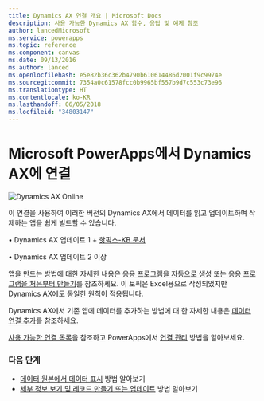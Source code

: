 ```yaml
---
title: Dynamics AX 연결 개요 | Microsoft Docs
description: 사용 가능한 Dynamics AX 함수, 응답 및 예제 참조
author: lancedMicrosoft
ms.service: powerapps
ms.topic: reference
ms.component: canvas
ms.date: 09/13/2016
ms.author: lanced
ms.openlocfilehash: e5e82b36c362b4790b610614486d2001f9c9974e
ms.sourcegitcommit: 7354a0c61578fcc0b9965bf557b9d7c553c73e96
ms.translationtype: HT
ms.contentlocale: ko-KR
ms.lasthandoff: 06/05/2018
ms.locfileid: "34803147"
---
```

# <a name="connect-from-microsoft-powerapps-to-dynamics-ax"></a>Microsoft PowerApps에서 Dynamics AX에 연결
![Dynamics AX Online](./media/connection-dynamicsax/dynamics-ax.png)

이 연결을 사용하여 이러한 버전의 Dynamics AX에서 데이터를 읽고 업데이트하며 삭제하는 앱을 쉽게 빌드할 수 있습니다.

•    Dynamics AX 업데이트 1 + [핫픽스-KB 문서](https://fix.lcs.dynamics.com/Issue/Resolved?kb=3175021&bugId=3762232&qc=75f75fb7cb5de685683dafada9bdc618a7674bc4e299935b567a28ac02489b5c)

•    Dynamics AX 업데이트 2 이상

앱을 만드는 방법에 대한 자세한 내용은 [응용 프로그램을 자동으로 생성](../get-started-create-from-data.md) 또는 [응용 프로그램을 처음부터 만들기](../get-started-create-from-blank.md)를 참조하세요. 이 토픽은 Excel용으로 작성되었지만 Dynamics AX에도 동일한 원칙이 적용됩니다.

Dynamics AX에서 기존 앱에 데이터를 추가하는 방법에 대 한 자세한 내용은 [데이터 연결 추가](../add-data-connection.md)를 참조하세요.

[사용 가능한 연결 목록](../connections-list.md)을 참조하고 PowerApps에서 [연결 관리](../add-manage-connections.md) 방법을 알아보세요.

### <a name="next-steps"></a>다음 단계
* [데이터 원본에서 데이터 표시](../add-gallery.md) 방법 알아보기
* [세부 정보 보기 및 레코드 만들기 또는 업데이트](../add-form.md) 방법 알아보기

